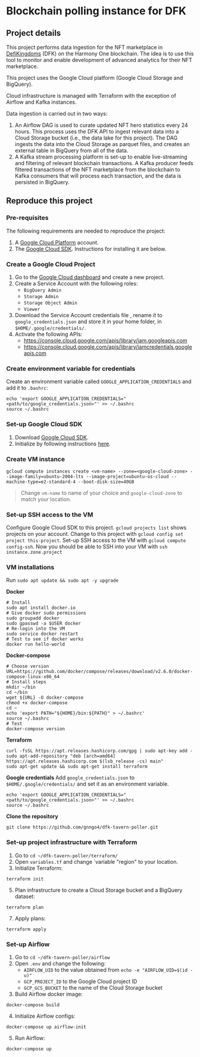 # Blockchain polling instance for DFK

## Project details
This project performs data ingestion for the NFT marketplace in [DefiKingdoms](https://defikingdoms.com/) (DFK) on the Harmony One blockchain. 
The idea is to use this tool to monitor and enable development of advanced analytics for their NFT marketplace. 

This project uses the Google Cloud platform (Google Cloud Storage and BigQuery).

Cloud infrastructure is managed with Terraform with the exception of Airflow and Kafka instances.

Data ingestion is carried out in two ways:
  1. An Airflow DAG is used to curate updated NFT hero statistics every 24 hours. This process uses 
  the DFK API to ingest relevant data into a Cloud Storage bucket (i.e., the data lake for this project). 
  The DAG ingests the data into the Cloud Storage as parquet files, and creates an external table in BigQuery 
  from all of the data.
  2. A Kafka stream processing platform is set-up to enable live-streaming and filtering of relevant blockchain 
  transactions. A Kafka producer feeds filtered transactions of the NFT marketplace from the blockchain to Kafka 
  consumers that will process each transaction, and the data is persisted in BigQuery.
  
## Reproduce this project

### Pre-requisites

The following requirements are needed to reproduce the project:
  1. A [Google Cloud Platform](https://cloud.google.com/) account.
  2. The [Google Cloud SDK](https://cloud.google.com/sdk). Instructions for installing it are below.

### Create a Google Cloud Project

1. Go to the [Google Cloud dashboard](https://console.cloud.google.com/home/dashboard) and create a new project.
2. Create a Service Account with the following roles:
   - `BigQuery Admin`
   - `Storage Admin`
   - `Storage Object Admin`
   - `Viewer`
3. Download the Service Account credentials file , rename it to `google_credentials.json` and store it in your home folder, in `$HOME/.google/credentials/`.
4. Activate the following APIs:
   - https://console.cloud.google.com/apis/library/iam.googleapis.com
   - https://console.cloud.google.com/apis/library/iamcredentials.googleapis.com

### Create environment variable for credentials

Create an environment variable called `GOOGLE_APPLICATION_CREDENTIALS` and add it to `.bashrc`:
```
echo 'export GOOGLE_APPLICATION_CREDENTIALS="<path/to/google_credentials.json>"' >> ~/.bashrc
source ~/.bashrc
```

### Set-up Google Cloud SDK

1. Download [Google Cloud SDK](https://cloud.google.com/sdk/docs/install).
2. Initialize by following instructions [here](https://cloud.google.com/sdk/docs/install-sdk).

### Create VM instance

```
gcloud compute instances create <vm-name> --zone=<google-cloud-zone> --image-family=ubuntu-2004-lts --image-project=ubuntu-os-cloud --machine-type=e2-standard-4 --boot-disk-size=40GB
```
> Change `vm-name` to name of your choice and `google-cloud-zone` to match your location.

### Set-up SSH access to the VM

Configure Google Cloud SDK to this project. `gcloud projects list` shows projects on your account. 
Change to this project with `gcloud config set project this-project`.
Set-up SSH access to the VM with `gcloud compute config-ssh`. 
Now you should be able to SSH into your VM with `ssh instance.zone.project`

### VM installations

Run `sudo apt update && sudo apt -y upgrade`

**Docker**
```
# Install
sudo apt install docker.io
# Give docker sudo permissions
sudo groupadd docker
sudo gpasswd -a $USER docker
# Re-login into the VM
sudo service docker restart
# Test to see if docker works
docker run hello-world
```
**Docker-compose**
```
# Choose version
URL=https://github.com/docker/compose/releases/download/v2.6.0/docker-compose-linux-x86_64
# Install steps
mkdir ~/bin
cd ~/bin
wget ${URL} -O docker-compose
chmod +x docker-compose
cd ~
echo 'export PATH="${HOME}/bin:${PATH}" > ~/.bashrc'
source ~/.bashrc
# Test
docker-compose version
```
**Terraform**
```
curl -fsSL https://apt.releases.hashicorp.com/gpg | sudo apt-key add -
sudo apt-add-repository "deb [arch=amd64] https://apt.releases.hashicorp.com $(lsb_release -cs) main"
sudo apt-get update && sudo apt-get install terraform
```
**Google credentials**
Add `google_credentials.json` to `$HOME/.google/credentials/` and set it as an environment variable.
```
echo 'export GOOGLE_APPLICATION_CREDENTIALS="<path/to/google_credentials.json>"' >> ~/.bashrc
source ~/.bashrc
```
**Clone the repository**
```
git clone https://github.com/gnngo4/dfk-tavern-poller.git
```

### Set-up project infrastructure with Terraform
1. Go to `cd ~/dfk-tavern-poller/terraform/`
2. Open `variables.tf` and change `variable "region" to your location.
3. Initialize Terraform:
```
terraform init
```
5. Plan infrastructure to create a Cloud Storage bucket and a BigQuery dataset:
```
terraform plan
```
7. Apply plans:
```
terraform apply
```

### Set-up Airflow 
1. Go to `cd ~/dfk-tavern-poller/airflow`
2. Open `.env` and change the following:
   - `AIRFLOW_UID` to the value  obtained from `echo -e "AIRFLOW_UID=$(id -u)"`
   - `GCP_PROJECT_ID` to the Google Cloud project ID
   - `GCP_GCS_BUCKET` to the name of the Cloud Storage bucket
3. Build Airflow docker image:
```
docker-compose build
```
4. Initialize Airflow configs:
```
docker-compose up airflow-init
```
5. Run Airflow:
```
docker-compose up
```

